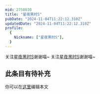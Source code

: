 ```yaml
---
mid: 2758030
title: "星夜黑时S"
pubDate: "2024-11-04T11:22:12.310Z"
updatedDate: "2024-11-04T11:22:12.310Z"
profile:
  {
    Nickname: ["星夜黑时S"],
  }
---
```


关注[星夜黑时S](https://space.bilibili.com/2758030)谢谢喵~ 关注[星夜黑时S](https://space.bilibili.com/2758030)谢谢喵~

## 此条目有待补充
你可以在[这里](https://github.com/Yuhanawa/VTuber.ICU-Content/edit/master/v/星夜黑时S/index.md)编辑本文
